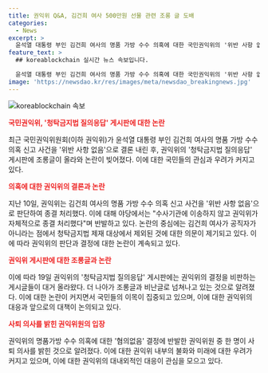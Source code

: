 ```yaml
---
title: 권익위 Q&A, 김건희 여사 500만원 선물 관련 조롱 글 도배
categories:
  - News
excerpt: >
  윤석열 대통령 부인 김건희 여사의 명품 가방 수수 의혹에 대한 국민권익위의 '위반 사항 없음' 결정에 대한 반발과 비판이 게시판에 쏟아지고 있다. 이에 관련된 질문과 조롱글이 끊임없이 올라오며 논란이 확산되고 있으며, 이에 권익위원 중 한 명이 사퇴 의사를 밝히는 등 상황은 점점 급격해지고 있다.
feature_text: >
  ## koreablockchain 실시간 뉴스 속보입니다.

  윤석열 대통령 부인 김건희 여사의 명품 가방 수수 의혹에 대한 국민권익위의 '위반 사항 없음' 결정에 대한 반발과 비판이 게시판에 쏟아지고 있다. 이에 관련된 질문과 조롱글이 끊임없이 올라오며 논란이 확산되고 있으며, 이에 권익위원 중 한 명이 사퇴 의사를 밝히는 등 상황은 점점 급격해지고 있다.
image: 'https://newsdao.kr/res/images/meta/newsdao_breakingnews.jpg'
---
```


<p><img src="https://newsdao.kr/res/images/meta/newsdao_breakingnews.jpg" alt="koreablockchain 속보" /></p>

<p><b><span style="color: #ee2323;">국민권익위, '청탁금지법 질의응답' 게시판에 대한 논란</span></b></p>

<p data-ke-size="size16">최근 국민권익위원회(이하 권익위)가 윤석열 대통령 부인 김건희 여사의 명품 가방 수수 의혹 신고 사건을 '위반 사항 없음'으로 결론 내린 후, 권익위의 '청탁금지법 질의응답' 게시판에 조롱글이 올라와 논란이 빚어졌다. 이에 대한 국민들의 관심과 우려가 커지고 있다.</p>

<p><b><span style="color: #ee2323;">의혹에 대한 권익위의 결론과 논란</span></b></p>

<p data-ke-size="size16">지난 10일, 권익위는 김건희 여사의 명품 가방 수수 의혹 신고 사건을 '위반 사항 없음'으로 판단하여 종결 처리했다. 이에 대해 야당에서는 "수사기관에 이송하지 않고 권익위가 자체적으로 종결 처리했다"며 반발하고 있다. 논란의 중심에는 김건희 여사가 공직자가 아니라는 점에서 청탁금지법 제재 대상에서 제외된 것에 대한 의문이 제기되고 있다. 이에 따라 권익위의 판단과 결정에 대한 논란이 계속되고 있다.</p>

<p><b><span style="color: #ee2323;">권익위 게시판에 대한 조롱글과 논란</span></b></p>

<p data-ke-size="size16">이에 따라 19일 권익위의 '청탁금지법 질의응답' 게시판에는 권익위의 결정을 비판하는 게시글들이 대거 올라왔다. 더 나아가 조롱글과 비난글로 넘쳐나고 있는 것으로 알려졌다. 이에 대한 논란이 커지면서 국민들의 이목이 집중되고 있으며, 이에 대한 권익위의 대응과 앞으로의 대책이 논의되고 있다.</p>

<p><b><span style="color: #ee2323;">사퇴 의사를 밝힌 권익위원의 입장</span></b></p>

<p data-ke-size="size16">권익위의 명품가방 수수 의혹에 대한 '혐의없음' 결정에 반발한 권익위원 중 한 명이 사퇴 의사를 밝힌 것으로 알려졌다. 이에 대한 권익위 내부의 불화와 미래에 대한 우려가 커지고 있으며, 이에 대한 권익위의 대내외적인 대응이 관심을 모으고 있다.</p>

